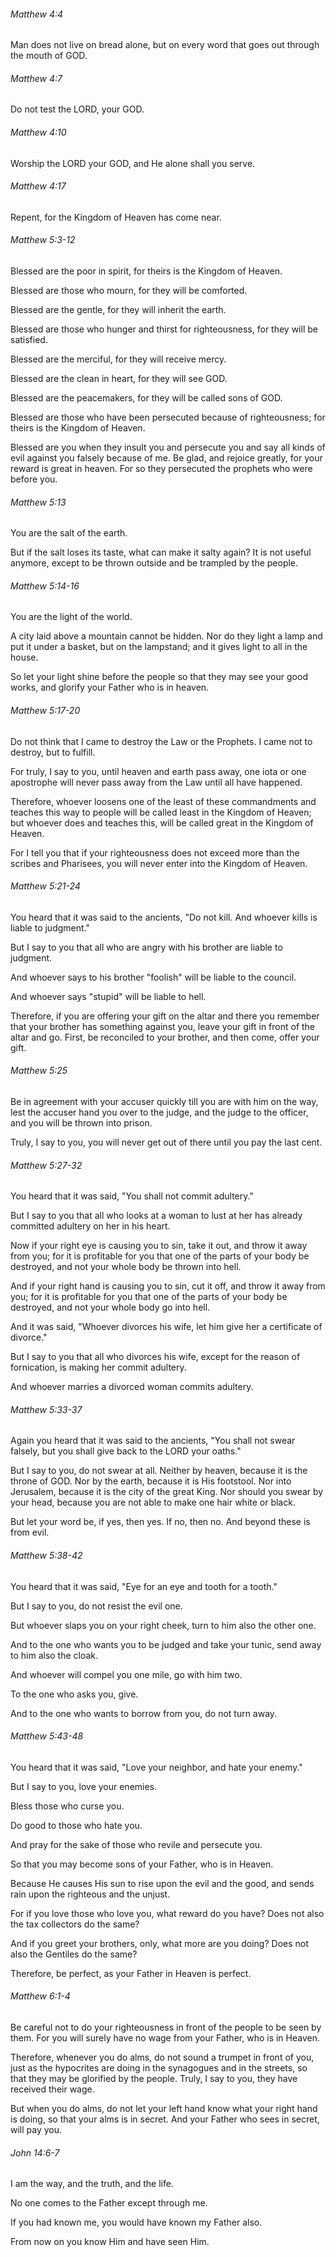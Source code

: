 ###### Matthew 4:4

Man does not live on bread alone, but on every word that goes out through the mouth of GOD.

###### Matthew 4:7

Do not test the LORD, your GOD.

###### Matthew 4:10

Worship the LORD your GOD, and He alone shall you serve.

###### Matthew 4:17

Repent, for the Kingdom of Heaven has come near.

###### Matthew 5:3-12

Blessed are the poor in spirit, for theirs is the Kingdom of Heaven.

Blessed are those who mourn, for they will be comforted.

Blessed are the gentle, for they will inherit the earth.

Blessed are those who hunger and thirst for righteousness, for they will be satisfied.

Blessed are the merciful, for they will receive mercy.

Blessed are the clean in heart, for they will see GOD.

Blessed are the peacemakers, for they will be called sons of GOD.

Blessed are those who have been persecuted because of righteousness; for theirs is the Kingdom of Heaven.

Blessed are you when they insult you and persecute you and say all kinds of evil against you falsely because of me. Be glad, and rejoice greatly, for your reward is great in heaven. For so they persecuted the prophets who were before you.

###### Matthew 5:13

You are the salt of the earth.

But if the salt loses its taste, what can make it salty again? It is not useful anymore, except to be thrown outside and be trampled by the people.

###### Matthew 5:14-16

You are the light of the world.

A city laid above a mountain cannot be hidden. Nor do they light a lamp and put it under a basket, but on the lampstand; and it gives light to all in the house.

So let your light shine before the people so that they may see your good works, and glorify your Father who is in heaven.

###### Matthew 5:17-20

Do not think that I came to destroy the Law or the Prophets. I came not to destroy, but to fulfill.

For truly, I say to you, until heaven and earth pass away, one iota or one apostrophe will never pass away from the Law until all have happened.

Therefore, whoever loosens one of the least of these commandments and teaches this way to people will be called least in the Kingdom of Heaven; but whoever does and teaches this, will be called great in the Kingdom of Heaven.

For I tell you that if your righteousness does not exceed more than the scribes and Pharisees, you will never enter into the Kingdom of Heaven.

###### Matthew 5:21-24

You heard that it was said to the ancients, "Do not kill. And whoever kills is liable to judgment."

But I say to you that all who are angry with his brother are liable to judgment.

And whoever says to his brother "foolish" will be liable to the council.

And whoever says "stupid" will be liable to hell.

Therefore, if you are offering your gift on the altar and there you remember that your brother has something against you, leave your gift in front of the altar and go. First, be reconciled to your brother, and then come, offer your gift.

###### Matthew 5:25

Be in agreement with your accuser quickly till you are with him on the way, lest the accuser hand you over to the judge, and the judge to the officer, and you will be thrown into prison.

Truly, I say to you, you will never get out of there until you pay the last cent.

###### Matthew 5:27-32

You heard that it was said, "You shall not commit adultery."

But I say to you that all who looks at a woman to lust at her has already committed adultery on her in his heart.

Now if your right eye is causing you to sin, take it out, and throw it away from you; for it is profitable for you that one of the parts of your body be destroyed, and not your whole body be thrown into hell.

And if your right hand is causing you to sin, cut it off, and throw it away from you; for it is profitable for you that one of the parts of your body be destroyed, and not your whole body go into hell.

And it was said, "Whoever divorces his wife, let him give her a certificate of divorce."

But I say to you that all who divorces his wife, except for the reason of fornication, is making her commit adultery.

And whoever marries a divorced woman commits adultery.

###### Matthew 5:33-37

Again you heard that it was said to the ancients, "You shall not swear falsely, but you shall give back to the LORD your oaths."

But I say to you, do not swear at all. Neither by heaven, because it is the throne of GOD. Nor by the earth, because it is His footstool. Nor into Jerusalem, because it is the city of the great King. Nor should you swear by your head, because you are not able to make one hair white or black.

But let your word be, if yes, then yes. If no, then no. And beyond these is from evil.

###### Matthew 5:38-42

You heard that it was said, "Eye for an eye and tooth for a tooth."

But I say to you, do not resist the evil one.

But whoever slaps you on your right cheek, turn to him also the other one.

And to the one who wants you to be judged and take your tunic, send away to him also the cloak.

And whoever will compel you one mile, go with him two.

To the one who asks you, give.

And to the one who wants to borrow from you, do not turn away.

###### Matthew 5:43-48

You heard that it was said, "Love your neighbor, and hate your enemy."

But I say to you, love your enemies.

Bless those who curse you.

Do good to those who hate you.

And pray for the sake of those who revile and persecute you.

So that you may become sons of your Father, who is in Heaven.

Because He causes His sun to rise upon the evil and the good, and sends rain upon the righteous and the unjust.

For if you love those who love you, what reward do you have? Does not also the tax collectors do the same?

And if you greet your brothers, only, what more are you doing? Does not also the Gentiles do the same?

Therefore, be perfect, as your Father in Heaven is perfect.

###### Matthew 6:1-4

Be careful not to do your righteousness in front of the people to be seen by them. For you will surely have no wage from your Father, who is in Heaven.

Therefore, whenever you do alms, do not sound a trumpet in front of you, just as the hypocrites are doing in the synagogues and in the streets, so that they may be glorified by the people. Truly, I say to you, they have received their wage.

But when you do alms, do not let your left hand know what your right hand is doing, so that your alms is in secret. And your Father who sees in secret, will pay you.

###### John 14:6-7

I am the way, and the truth, and the life.

No one comes to the Father except through me.

If you had known me, you would have known my Father also.

From now on you know Him and have seen Him.

